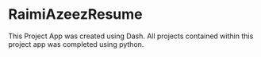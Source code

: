 # RaimiAzeezResume

This Project App was created using Dash. All projects contained within this project app was completed using python.
